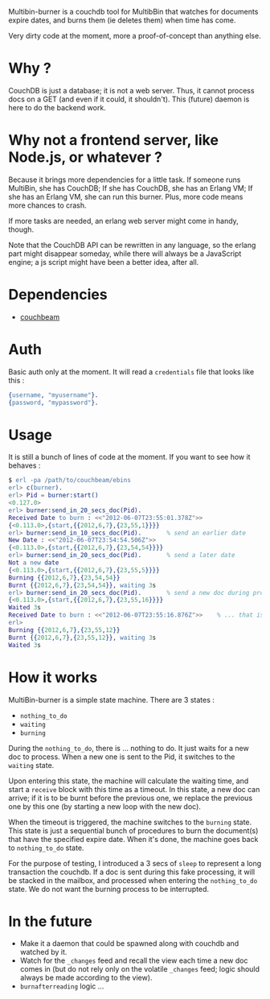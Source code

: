 Multibin-burner is a couchdb tool for MultibBin that watches for
documents expire dates, and burns them (ie deletes them) when time has
come.

Very dirty code at the moment, more a proof-of-concept than anything
else.

# Why ?
CouchDB is just a database; it is not a web server. Thus, it cannot
process docs on a GET (and even if it could, it shouldn't). This
(future) daemon is here to do the backend work.

# Why not a frontend server, like Node.js, or whatever ?
Because it brings more dependencies for a little task. If someone runs
MultiBin, she has CouchDB; If she has CouchDB, she has an Erlang VM; If
she has an Erlang VM, she can run this burner. Plus, more code means
more chances to crash.

If more tasks are needed, an erlang web server might come in handy,
   though.

Note that the CouchDB API can be rewritten in any language, so the
erlang part might disappear someday, while there will always be
a JavaScript engine; a js script might have been a better idea, after
all.

# Dependencies

* [couchbeam](https://github.com/benoitc/couchbeam)

# Auth
Basic auth only at the moment. It will read a `credentials` file that
looks like this :

```erlang
{username, "myusername"}.
{password, "mypassword"}.
```

# Usage
It is still a bunch of lines of code at the moment. If you want to see
how it behaves :

```erlang
$ erl -pa /path/to/couchbeam/ebins
erl> c(burner).
erl> Pid = burner:start()
<0.127.0>
erl> burner:send_in_20_secs_doc(Pid).
Received Date to burn : <<"2012-06-07T23:55:01.378Z">>
{<0.113.0>,{start,{{2012,6,7},{23,55,1}}}}
erl> burner:send_in_10_secs_doc(Pid).       % send an earlier date
New Date : <<"2012-06-07T23:54:54.506Z">>
{<0.113.0>,{start,{{2012,6,7},{23,54,54}}}}
erl> burner:send_in_20_secs_doc(Pid).       % send a later date
Not a new date
{<0.113.0>,{start,{{2012,6,7},{23,55,5}}}}
Burning {{2012,6,7},{23,54,54}}
Burnt {{2012,6,7},{23,54,54}}, waiting 3s
erl> burner:send_in_20_secs_doc(Pid).       % send a new doc during processing ...
{<0.113.0>,{start,{{2012,6,7},{23,55,16}}}}
Waited 3s
Received Date to burn : <<"2012-06-07T23:55:16.876Z">>    % ... that is automatically processed
erl>
Burning {{2012,6,7},{23,55,12}}
Burnt {{2012,6,7},{23,55,12}}, waiting 3s
Waited 3s
```


# How it works
  MultiBin-burner is a simple state machine. There are 3 states : 
* `nothing_to_do`
* `waiting`
* `burning`

During the `nothing_to_do`, there is ... nothing to do. It just waits
for a new doc to process. When a new one is sent to the Pid, it switches
to the `waiting` state.

Upon entering this state, the machine will calculate the waiting time,
     and start a `receive` block with this time as a timeout.
In this state, a new doc can arrive; if it is to be burnt before the
previous one, we replace the previous one by this one (by starting a new
    loop with the new doc).

When the timeout is triggered, the machine switches to the `burning`
state. This state is just a sequential bunch of procedures to burn the
document(s) that have the specified expire date. When it's done, the
machine goes back to `nothing_to_do` state. 

For the purpose of testing, I introduced a 3 secs of `sleep` to
represent a long transaction the couchdb. If a doc is sent during this
fake processing, it will be stacked in the mailbox, and processed when
entering the `nothing_to_do` state. We do not want the burning process
to be interrupted.

# In the future

* Make it a daemon that could be spawned along with couchdb and watched
  by it.
* Watch for the `_changes` feed and recall the view each time a new doc
  comes in (but do not rely only on the volatile `_changes` feed; logic
      should always be made according to the view).
* `burnafterreading` logic ...
